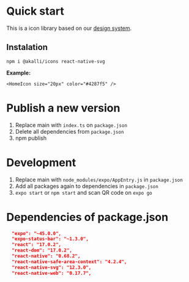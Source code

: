 # Quick start

This is a icon library based on our [design system](https://www.figma.com/file/QfifXKyRUwYppvNLNuLfnE/Components-Akalli?node-id=0%3A1).

## Instalation

`npm i @akalli/icons react-native-svg`

**Example:**

```tsx
<HomeIcon size="20px" color="#4287f5" />
```

# Publish a new version

1.  Replace main with `index.ts` on `package.json`
2.  Delete all dependencies from `package.json`
3.  npm publish

# Development

1.  Replace main with `node_modules/expo/AppEntry.js` in `package.json`
2.  Add all packages again to dependencies in `package.json`
3.  `expo start` or `npm start` and scan QR code on `expo go`

# Dependencies of package.json

```json
  "expo": "~45.0.0",
  "expo-status-bar": "~1.3.0",
  "react": "17.0.2",
  "react-dom": "17.0.2",
  "react-native": "0.68.2",
  "react-native-safe-area-context": "4.2.4",
  "react-native-svg": "12.3.0",
  "react-native-web": "0.17.7",
```
